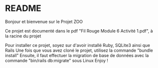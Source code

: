 # README

Bonjour et bienvenue sur le Projet ZOO

Ce projet est documenté dans le pdf "Fil Rouge Module 6 Activité 1.pdf", à la racine du projet

Pour installer ce projet, soyez sur d'avoir installé Ruby, SQLite3 ainsi que Rails
Une fois que vous avez cloné le projet, utilisez la commande "bundle install"
Ensuite, il faut effectuer la migration de base de données avec la commande "bin/rails db:migrate" sous Linux
Enjoy !